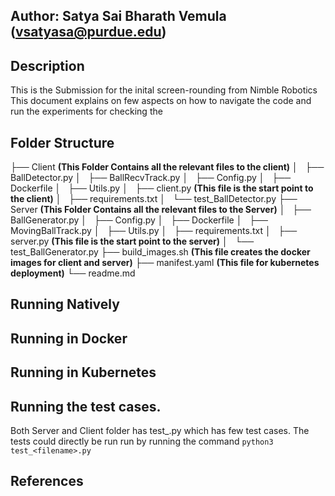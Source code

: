 ## Author: Satya Sai Bharath Vemula (vsatyasa@purdue.edu)


## Description

This is the Submission for the inital screen-rounding from Nimble Robotics
This document explains on few aspects on how to navigate the code and run the experiments for checking the 


## Folder Structure

├── Client **(This Folder Contains all the relevant files to the client)**
│   ├── BallDetector.py
│   ├── BallRecvTrack.py
│   ├── Config.py
│   ├── Dockerfile
│   ├── Utils.py
│   ├── client.py **(This file is the start point to the client)**
│   ├── requirements.txt
│   └── test_BallDetector.py
├── Server **(This Folder Contains all the relevant files to the Server)**
│   ├── BallGenerator.py
│   ├── Config.py
│   ├── Dockerfile
│   ├── MovingBallTrack.py
│   ├── Utils.py
│   ├── requirements.txt
│   ├── server.py **(This file is the start point to the server)**
│   └── test_BallGenerator.py
├── build_images.sh **(This file creates the docker images for client and server)**
├── manifest.yaml  **(This file for kubernetes deployment)**
└── readme.md


## Running Natively


## Running in Docker


## Running in Kubernetes


## Running the test cases.

Both Server and Client folder has test_<filename>.py which has few test cases.
The tests could directly be run run by running the command `python3 test_<filename>.py`

## References
